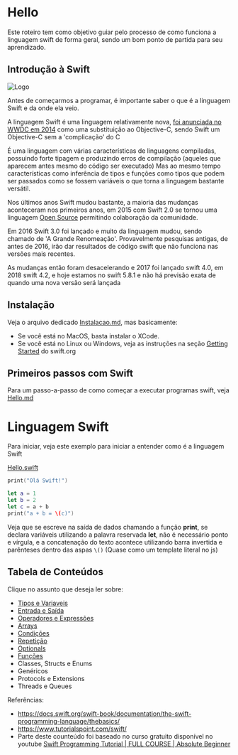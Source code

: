 # Hello
Este roteiro tem como objetivo guiar pelo processo de como funciona a linguagem swift de forma geral, sendo um bom ponto de partida para seu aprendizado. 

## Introdução à Swift
![Logo](https://developer.apple.com/swift/images/swift-logo.svg)

Antes de começarmos a programar, é importante saber o que é a linguagem Swift e da onde ela veio.

A linguagem Swift é uma linguagem relativamente nova, [foi anunciada no WWDC em 2014](https://www.youtube.com/watch?v=MO7Ta0DvEWA) como uma substituição ao Objective-C, sendo Swift um Objective-C sem a 'complicação' do C

É uma linguagem com várias características de linguagens compiladas, possuindo forte tipagem e produzindo erros de compilação (aqueles que aparecem antes mesmo do código ser executado) Mas ao mesmo tempo características como inferência de tipos e funções como tipos que podem ser passados como se fossem variáveis o que torna a linguagem bastante versátil.

Nos últimos anos Swift mudou bastante, a maioria das mudanças aconteceram nos primeiros anos, em 2015 com Swift 2.0 se tornou uma linguagem [Open Source](https://www.swift.org/) permitindo colaboração da comunidade.

Em 2016 Swift 3.0 foi lançado e muito da linguagem mudou, sendo chamado de 'A Grande Renomeação'. Provavelmente pesquisas antigas, de antes de 2016, irão dar resultados de código swift que não funciona nas versões mais recentes.

As mudanças então foram desacelerando e 2017 foi lançado swift 4.0, em 2018 swift 4.2, e hoje estamos no swift 5.8.1 e não há previsão exata de quando uma nova versão será lançada

## Instalação

Veja o arquivo dedicado [Instalacao.md](Instalacao.md), mas basicamente:

- Se você está no MacOS, basta instalar o XCode.
- Se você está no Linux ou Windows, veja as instruções na seção [Getting Started](https://www.swift.org/getting-started/) do swift.org
  
## Primeiros passos com Swift
Para um passo-a-passo de como começar a executar programas swift, veja [Hello.md](Hello.md)

# Linguagem Swift
Para iniciar, veja este exemplo para iniciar a entender como é a linguagem Swift

[Hello.swift](./Exemplos/Hello.swift)
```swift
print("Olá Swift!")

let a = 1
let b = 2
let c = a + b
print("a + b = \(c)")
```

Veja que se escreve na saída de dados chamando a função **print**, se declara variáveis utilizando a palavra reservada **let**, não é necessário ponto e vírgula, e a concatenação do texto acontece utilizando barra invertida e parênteses dentro das aspas `\()` (Quase como um template literal no js)

## Tabela de Conteúdos
Clique no assunto que deseja ler sobre:
- [Tipos e Variaveis](Variaveis.md)
- [Entrada e Saída](EntradaESaida.md)
- [Operadores e Expressões](Operadores.md)
- [Arrays](Arrays.md)
- [Condições](Condicoes.md)
- [Repetição](Repeticao.md)
- [Optionals](Optionals.md)
- [Funções](Funcoes.md)
- Classes, Structs e Enums
- Genéricos
- Protocols e Extensions
- Threads e Queues

Referências:
- https://docs.swift.org/swift-book/documentation/the-swift-programming-language/thebasics/
- https://www.tutorialspoint.com/swift/
- Parte deste counteúdo foi baseado no curso gratuito disponível no youtube [Swift Programming Tutorial | FULL COURSE | Absolute Beginner](https://www.youtube.com/watch?v=CwA1VWP0Ldw)